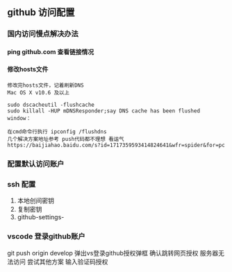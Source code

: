 ## github 访问配置
### 国内访问慢点解决办法
#### ping github.com 查看链接情况
#### 修改hosts文件

```
修改完hosts文件，记着刷新DNS
Mac OS X v10.6 及以上

sudo dscacheutil -flushcache
sudo killall -HUP mDNSResponder;say DNS cache has been flushed
window：

在cmd命令行执行 ipconfig /flushdns 
几个解决方案地址参考 push代码都不理想 看运气
https://baijiahao.baidu.com/s?id=1717359593414824641&wfr=spider&for=pc
```

### 配置默认访问账户
### ssh 配置
1. 本地创间密钥
2. 复制密钥
3. github-settings-

### vscode 登录github账户

git push origin develop 弹出vs登录github授权弹框 
确认跳转网页授权
服务器无法访问 尝试其他方案
输入验证码授权
